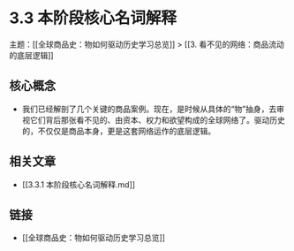 # 3.3 本阶段核心名词解释

主题：[[全球商品史：物如何驱动历史学习总览]] > [[3. 看不见的网络：商品流动的底层逻辑]]

## 核心概念

- 我们已经解剖了几个关键的商品案例。现在，是时候从具体的“物”抽身，去审视它们背后那张看不见的、由资本、权力和欲望构成的全球网络了。驱动历史的，不仅仅是商品本身，更是这套网络运作的底层逻辑。

## 相关文章

- [[3.3.1 本阶段核心名词解释.md]]

## 链接

- [[全球商品史：物如何驱动历史学习总览]]
